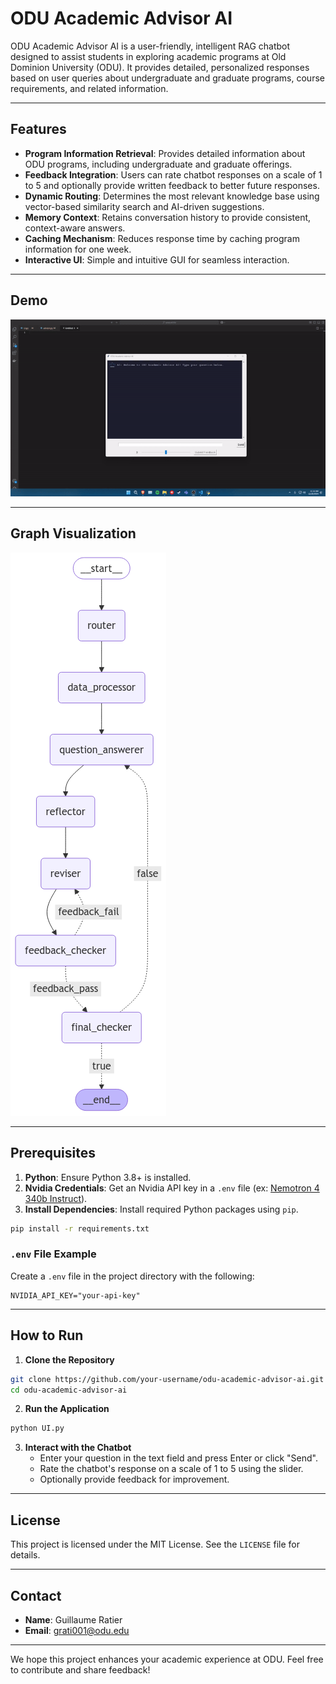 # ODU Academic Advisor AI

ODU Academic Advisor AI is a user-friendly, intelligent RAG chatbot designed to assist students in exploring academic programs at Old Dominion University (ODU). It provides detailed, personalized responses based on user queries about undergraduate and graduate programs, course requirements, and related information.

---

## Features

- **Program Information Retrieval**: Provides detailed information about ODU programs, including undergraduate and graduate offerings.
- **Feedback Integration**: Users can rate chatbot responses on a scale of 1 to 5 and optionally provide written feedback to better future responses.
- **Dynamic Routing**: Determines the most relevant knowledge base using vector-based similarity search and AI-driven suggestions.
- **Memory Context**: Retains conversation history to provide consistent, context-aware answers.
- **Caching Mechanism**: Reduces response time by caching program information for one week.
- **Interactive UI**: Simple and intuitive GUI for seamless interaction.

---

## Demo

[![Demo Video](./images/demo.gif)](./images/demo.mp4)

---

## Graph Visualization

![Graph Visualization](./images/graph.png)

---

## Prerequisites

1. **Python**: Ensure Python 3.8+ is installed.
2. **Nvidia Credentials**: Get an Nvidia API key in a `.env` file (ex: [Nemotron 4 340b Instruct](https://build.nvidia.com/nvidia/nemotron-4-340b-instruct)).
3. **Install Dependencies**: Install required Python packages using `pip`.

```bash
pip install -r requirements.txt
```

### `.env` File Example

Create a `.env` file in the project directory with the following:

```
NVIDIA_API_KEY="your-api-key"
```

---

## How to Run

1. **Clone the Repository**

```bash
git clone https://github.com/your-username/odu-academic-advisor-ai.git
cd odu-academic-advisor-ai
```

2. **Run the Application**

```bash
python UI.py
```

3. **Interact with the Chatbot**
   - Enter your question in the text field and press Enter or click "Send".
   - Rate the chatbot's response on a scale of 1 to 5 using the slider.
   - Optionally provide feedback for improvement.

---

## License

This project is licensed under the MIT License. See the `LICENSE` file for details.

---

## Contact

- **Name**: Guillaume Ratier
- **Email**: grati001@odu.edu

---

We hope this project enhances your academic experience at ODU. Feel free to contribute and share feedback!

